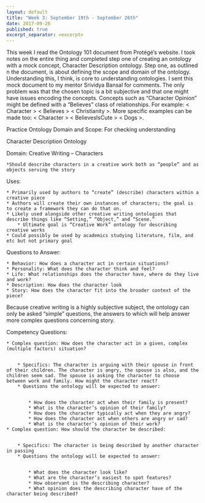 ```yaml
---
layout: default
title: "Week 3: September 19th - September 26th"
date: 2017-09-26
published: true
excerpt_separator: <excerpt>
---
```

This week I read the Ontology 101 document from Protégé’s website. I took notes on the entire thing and completed step one of creating an ontology with a mock concept, Character Description ontology. <excerpt> Step one, as outlined n the document, is about defining the scope and domain of the ontology. Understanding this, I think, is core to understanding ontologies. I sent this mock document to my mentor Srividya Bansal for comments. The only problem was that the chosen topic is a bit subjective and that one might have issues encoding the concepts. Concepts such as “Character Opinion” might be defined with a “Believes” class of relationships. For example: < Character > < Believes > < Christianity >. More specific examples can be made too: < Character > < BelievesIsCute > < Dogs >.

Practice Ontology Domain and Scope: For checking understanding

Character Description Ontology

Domain: Creative Writing – Characters


	*Should describe characters in a creative work both as “people” and as objects serving the story
Uses:


	* Primarily used by authors to “create” (describe) characters within a creative piece
	* Authors will create their own instances of characters; the goal is to create a framework they can do that on.
	* Likely used alongside other creative writing ontologies that describe things like “Setting,” “Object,” and “Scene.”
		* Ultimate goal is “Creative Work” ontology for describing creative works
	* Could possibly be used by academics studying literature, film, and etc but not primary goal
Questions to Answer:


	* Behavior: How does a character act in certain situations?
	* Personality: What does the character think and feel?
	* Life: What relationships does the character have, where do they live and work?
	* Description: How does the character look
	* Story: How does the character fit into the broader context of the piece?

Because creative writing is a highly subjective subject, the ontology can only be asked “simple” questions, the answers to which will help answer more complex questions concerning story.

Competency Questions:


	* Complex question: How does the character act in a given, complex (multiple factors) situation?
	
	
		* Specifics: The character is arguing with their spouse in front of their children. The character is angry, the spouse is also, and the children seem sad. The spouse is asking the character to choose between work and family. How might the character react?
		* Questions the ontology will be expected to answer:
		
		
			* How does the character act when their family is present?
			* What is the character’s opinion of their family?
			* How does the character typically act when they are angry?
			* How does the character act when others are angry or sad?
			* What is the character’s opinion of their work?
	* Complex question: How should the character be described:
	
	
		* Specifics: The character is being described by another character in passing
		* Questions the ontology will be expected to answer:
		
		
			* What does the character look like?
			* What are the character’s easiest to spot features?
			* How observant is the describing character?
			* What opinion does the describing character have of the character being described?

